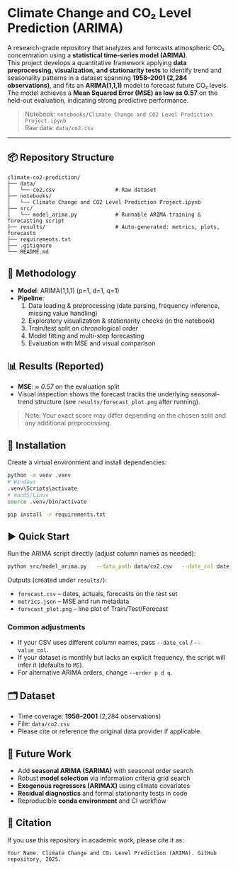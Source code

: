 # Climate Change and CO₂ Level Prediction (ARIMA)

A research-grade repository that analyzes and forecasts atmospheric CO₂ concentration using a **statistical time-series model (ARIMA)**.  
This project develops a quantitative framework applying **data preprocessing, visualization, and stationarity tests** to identify trend and seasonality patterns in a dataset spanning **1958–2001 (2,284 observations)**, and fits an **ARIMA(1,1,1)** model to forecast future CO₂ levels. The model achieves a **Mean Squared Error (MSE) as low as 0.57** on the held-out evaluation, indicating strong predictive performance.

> Notebook: `notebooks/Climate Change and CO2 Level Prediction Project.ipynb`  
> Raw data: `data/co2.csv`

---

## 📦 Repository Structure
```
climate-co2-prediction/
├── data/
│   └── co2.csv                   # Raw dataset
├── notebooks/
│   └── Climate Change and CO2 Level Prediction Project.ipynb
├── src/
│   └── model_arima.py            # Runnable ARIMA training & forecasting script
├── results/                      # Auto-generated: metrics, plots, forecasts
├── requirements.txt
├── .gitignore
└── README.md
```

## 🔬 Methodology
- **Model**: ARIMA(1,1,1) (p=1, d=1, q=1)
- **Pipeline**:
  1. Data loading & preprocessing (date parsing, frequency inference, missing value handling)
  2. Exploratory visualization & stationarity checks (in the notebook)
  3. Train/test split on chronological order
  4. Model fitting and multi-step forecasting
  5. Evaluation with MSE and visual comparison

## 📊 Results (Reported)
- **MSE**: *≈ 0.57* on the evaluation split
- Visual inspection shows the forecast tracks the underlying seasonal-trend structure (see `results/forecast_plot.png` after running).

> Note: Your exact score may differ depending on the chosen split and any additional preprocessing.

## 🧰 Installation
Create a virtual environment and install dependencies:
```bash
python -m venv .venv
# Windows
.venv\Scripts\activate
# macOS/Linux
source .venv/bin/activate

pip install -r requirements.txt
```

## ▶️ Quick Start
Run the ARIMA script directly (adjust column names as needed):
```bash
python src/model_arima.py   --data_path data/co2.csv   --date_col date   --value_col co2   --order 1 1 1   --test_size 0.2
```

Outputs (created under `results/`):
- `forecast.csv` – dates, actuals, forecasts on the test set  
- `metrics.json` – MSE and run metadata  
- `forecast_plot.png` – line plot of Train/Test/Forecast

### Common adjustments
- If your CSV uses different column names, pass `--date_col` / `--value_col`.
- If your dataset is monthly but lacks an explicit frequency, the script will infer it (defaults to `MS`).
- For alternative ARIMA orders, change `--order p d q`.

## 🗂️ Dataset
- Time coverage: **1958–2001** (2,284 observations)  
- File: `data/co2.csv`  
- Please cite or reference the original data provider if applicable.

## 🚀 Future Work
- Add **seasonal ARIMA (SARIMA)** with seasonal order search
- Robust **model selection** via information criteria grid search
- **Exogenous regressors (ARIMAX)** using climate covariates
- **Residual diagnostics** and formal stationarity tests in code
- Reproducible **conda environment** and CI workflow

## 📝 Citation
If you use this repository in academic work, please cite it as:
```
Your Name. Climate Change and CO₂ Level Prediction (ARIMA). GitHub repository, 2025.
```
